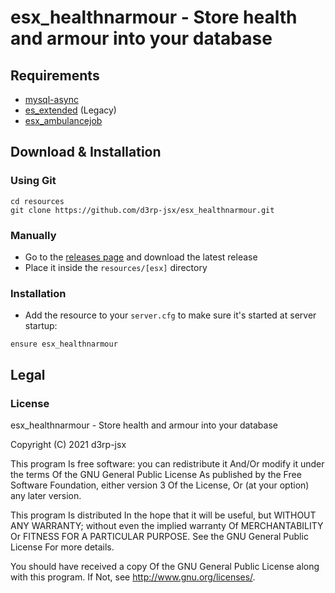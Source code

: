 # esx_healthnarmour - Store health and armour into your database

## Requirements

- [mysql-async](https://github.com/brouznouf/fivem-mysql-async)
- [es_extended](https://github.com/esx-framework/esx-legacy/tree/main/%5Besx%5D/es_extended) (Legacy)
- [esx_ambulancejob](https://github.com/esx-framework/esx-legacy/tree/main/%5Besx_addons%5D/esx_ambulancejob)

## Download & Installation


### Using Git

```
cd resources
git clone https://github.com/d3rp-jsx/esx_healthnarmour.git
```

### Manually

- Go to the [releases page](https://github.com/d3rp-jsx/esx_healthnarmour/releases "Releases page") and download the latest release
- Place it inside the `resources/[esx]` directory

### Installation

- Add the resource to your `server.cfg` to make sure it's started at server startup:

```
ensure esx_healthnarmour
```

## Legal

### License

esx_healthnarmour - Store health and armour into your database

Copyright (C) 2021 d3rp-jsx

This program Is free software: you can redistribute it And/Or modify it under the terms Of the GNU General Public License As published by the Free Software Foundation, either version 3 Of the License, Or (at your option) any later version.

This program Is distributed In the hope that it will be useful, but WITHOUT ANY WARRANTY; without even the implied warranty Of MERCHANTABILITY Or FITNESS FOR A PARTICULAR PURPOSE. See the GNU General Public License For more details.

You should have received a copy Of the GNU General Public License along with this program. If Not, see http://www.gnu.org/licenses/.
